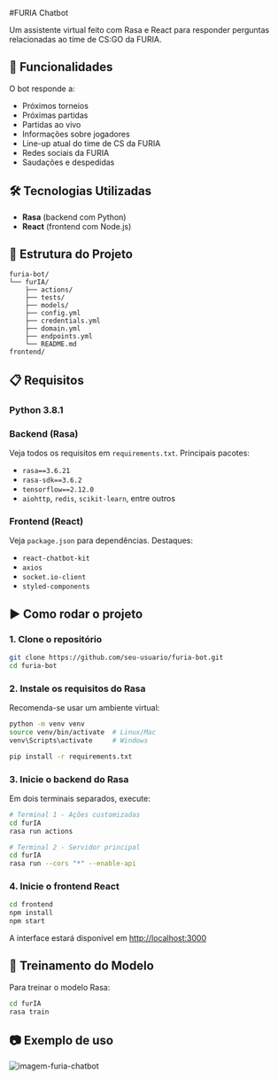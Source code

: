 #FURIA Chatbot

Um assistente virtual feito com Rasa e React para responder perguntas relacionadas ao time de CS:GO da FURIA.

## 📌 Funcionalidades

O bot responde a:

- Próximos torneios
- Próximas partidas
- Partidas ao vivo
- Informações sobre jogadores
- Line-up atual do time de CS da FURIA
- Redes sociais da FURIA
- Saudações e despedidas

## 🛠️ Tecnologias Utilizadas

- **Rasa** (backend com Python)
- **React** (frontend com Node.js)

## 📁 Estrutura do Projeto

```
furia-bot/
└── furIA/                
    ├── actions/          
    ├── tests/           
    ├── models/           
    ├── config.yml        
    ├── credentials.yml   
    ├── domain.yml        
    ├── endpoints.yml    
    └── README.md
frontend/                 
```

## 📋 Requisitos

### Python **3.8.1**

### Backend (Rasa)

Veja todos os requisitos em `requirements.txt`. Principais pacotes:

- `rasa==3.6.21`
- `rasa-sdk==3.6.2`
- `tensorflow==2.12.0`
- `aiohttp`, `redis`, `scikit-learn`, entre outros

### Frontend (React)

Veja `package.json` para dependências. Destaques:

- `react-chatbot-kit`
- `axios`
- `socket.io-client`
- `styled-components`

## ▶️ Como rodar o projeto

### 1. Clone o repositório

```bash
git clone https://github.com/seu-usuario/furia-bot.git
cd furia-bot
```

### 2. Instale os requisitos do Rasa

Recomenda-se usar um ambiente virtual:

```bash
python -m venv venv
source venv/bin/activate  # Linux/Mac
venv\Scripts\activate     # Windows

pip install -r requirements.txt
```

### 3. Inicie o backend do Rasa

Em dois terminais separados, execute:

```bash
# Terminal 1 - Ações customizadas
cd furIA
rasa run actions
```

```bash
# Terminal 2 - Servidor principal
cd furIA
rasa run --cors "*" --enable-api
```

### 4. Inicie o frontend React

```bash
cd frontend
npm install
npm start
```

A interface estará disponível em [http://localhost:3000](http://localhost:3000)

## 🧠 Treinamento do Modelo

Para treinar o modelo Rasa:

```bash
cd furIA
rasa train
```

## 📷 Exemplo de uso

![imagem-furia-chatbot](https://github.com/user-attachments/assets/92431233-6994-4ab5-b596-0a0287697b76)
